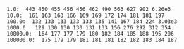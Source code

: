     1.0:  443 450 455 456 456 462 490 563 627 902 6.26e3
    10.0:  161 163 163 166 169 169 172 174 181 181 197
    100.0:  132 133 133 133 133 135 141 167 184 224 3.03e3
    1000.0:  129 130 130 130 131 133 156 276 292 312 354
    10000.0:  164 177 177 179 180 182 184 185 188 195 206
    100000.0:  175 179 179 181 181 181 182 182 183 184 187
